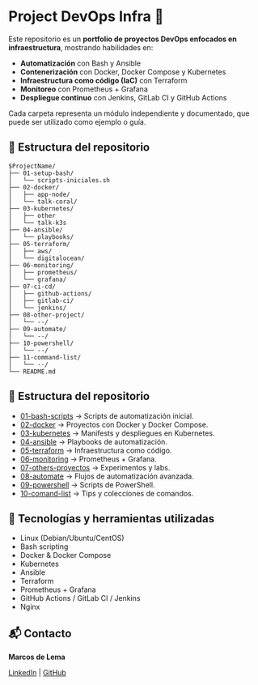 # Project DevOps Infra 🚀

Este repositorio es un **portfolio de proyectos DevOps enfocados en infraestructura**, mostrando habilidades en:

- **Automatización** con Bash y Ansible
- **Contenerización** con Docker, Docker Compose y Kubernetes
- **Infraestructura como código (IaC)** con Terraform
- **Monitoreo** con Prometheus + Grafana
- **Despliegue continuo** con Jenkins, GitLab CI y GitHub Actions

Cada carpeta representa un módulo independiente y documentado, que puede ser utilizado como ejemplo o guía.

## 📂 Estructura del repositorio
```plaintext
$ProjectName/
├── 01-setup-bash/
│   └── scripts-iniciales.sh
├── 02-docker/
│   ├── app-node/
│   └── talk-coral/
├── 03-kubernetes/
│   ├── other
│   └── talk-k3s
├── 04-ansible/
│   └── playbooks/
├── 05-terraform/
│   ├── aws/
│   └── digitalocean/
├── 06-monitoring/
│   ├── prometheus/
│   └── grafana/
├── 07-ci-cd/
│   ├── github-actions/
│   ├── gitlab-ci/
│   └── jenkins/
├── 08-other-project/
│   └── --/
├── 09-automate/
│   └── --/
├── 10-powershell/
│   └── --/
├── 11-command-list/
│   └── --/
└── README.md
```

## 📂 Estructura del repositorio

- [01-bash-scripts](01-bash-scripts/) → Scripts de automatización inicial.
- [02-docker](02-docker/) → Proyectos con Docker y Docker Compose.
- [03-kubernetes](03-kubernetes/) → Manifests y despliegues en Kubernetes.
- [04-ansible](04-ansible/) → Playbooks de automatización.
- [05-terraform](05-terraform/) → Infraestructura como código.
- [06-monitoring](06-monitoring/) → Prometheus + Grafana.
- [07-others-proyectos](07-others-proyectos/) → Experimentos y labs.
- [08-automate](08-automate/) → Flujos de automatización avanzada.
- [09-powershell](09-powershell/) → Scripts de PowerShell.
- [10-comand-list](10-comand-list/) → Tips y colecciones de comandos.

## 📌 Tecnologías y herramientas utilizadas
- Linux (Debian/Ubuntu/CentOS)
- Bash scripting
- Docker & Docker Compose
- Kubernetes
- Ansible
- Terraform
- Prometheus + Grafana
- GitHub Actions / GitLab CI / Jenkins
- Nginx


## 📬 Contacto
**Marcos de Lema**  

[LinkedIn](https://www.linkedin.com/in/marcos-de-lema/) | [GitHub](https://github.com/mdelema)
